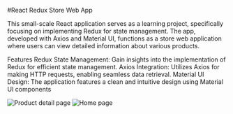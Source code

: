 #React Redux Store Web App

This small-scale React application serves as a learning project, specifically focusing on implementing Redux for state management. The app, developed with Axios and Material UI, functions as a store web application where users can view detailed information about various products.

Features
  Redux State Management: Gain insights into the implementation of Redux for efficient state management.
  Axios Integration: Utilizes Axios for making HTTP requests, enabling seamless data retrieval.
  Material UI Design: The application features a clean and intuitive design using Material UI components

  ![Product detail page](https://github.com/Ranojaan/Ranoshop/assets/50835745/4bb9c2ca-3c99-4411-80f7-685f91eac4e1)
![Home page](https://github.com/Ranojaan/Ranoshop/assets/50835745/2c5322bf-c6aa-4900-95f6-63280d5363b0)
